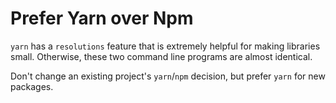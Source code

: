 # Prefer Yarn over Npm

`yarn` has a `resolutions` feature that is extremely helpful for making libraries small. Otherwise, these
two command line programs are almost identical.

Don't change an existing project's `yarn`/`npm` decision, but prefer `yarn` for new packages.
